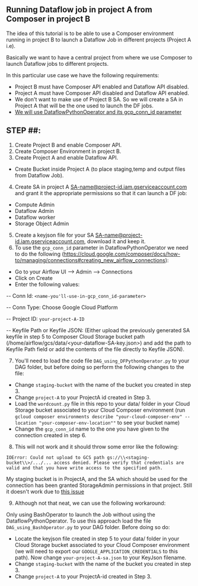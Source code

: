 ## Running Dataflow job in project A from Composer in project B ##

The idea of this tutorial is to be able to use a Composer environment running in project B to launch a Dataflow Job in different projects (Project A i.e).

Basically we want to have a central project from where we use Composer to launch Dataflow jobs to different projects.

In this particular use case we have the following requirements:
<ul>
<li> Project B must have Composer API enabled and Dataflow API disabled.</li>
    <li> Project A must have Composer API disabled and Dataflow API enabled.</li>
<li> We don't want to  make use of Project B SA. So we will create a SA in Project A that will be the one used to launch the DF jobs.</li>
<li><a href=https://airflow.apache.org/integration.html#dataflowpythonoperator>We will use DataflowPythonOperator and its gcp_conn_id parameter </a> </li>
</ul>

## STEP ##:


1. Create Project B and enable Composer API.
2. Create Composer Environment in project B.
3. Create Project A and enable Dataflow API.
- Create Bucket inside Project A (to place staging,temp and output files from Dataflow Job).

4. Create SA in project A <SA-name@project-id.iam.gserviceaccount.com> and grant it the appropriate permissions so that it can launch a DF job:
<ul>
<li>Compute Admin</li>
<li>Dataflow Admin</li>
<li>Dataflow worker</li>
<li>Storage Object Admin</li>
</ul>

5. Create a keyjson file for your SA <SA-name@project-id.iam.gserviceaccount.com>, download it and keep it. 
6. To use the `gcp_conn_id` parameter in DataflowPythonOperator we need to do the following (https://cloud.google.com/composer/docs/how-to/managing/connections#creating_new_airflow_connections):

- Go to your Airflow UI --> Admin --> Connections
- Click on Create
- Enter the following values:

-- Conn Id: `<name-you'll-use-in-gcp_conn_id-parameter>`

-- Conn Type: Choose Google Cloud Platform

-- Project ID: `your-project-A-ID`
    
-- Keyfile Path or Keyfile JSON: (Either upload the previously generated SA keyfile in step 5 to Composer Cloud Storage bucket path (/home/airflow/gcs/data/<your-dataflow-SA-key.json>) and add the path to Keyfile Path field or add the contents of the file directly to Keyfile JSON).

7. You'll need to load the code file `DAG_using_DFPythonOperator.py` to your DAG folder, but before doing so perform the following changes to the file:
- Change `staging-bucket` with the name of the bucket you created in step 3.
- Change `project-A` to your ProjectA id created in Step 3.
- Load the `wordcount.py` file in this repo to your data/ folder in your Cloud Storage bucket associated to your Cloud Composer environment (run `gcloud composer environments describe "your-cloud-composer-env" --location "your-composer-env-location""` to see your bucket name) 
- Change the `gcp_conn_id` name to the one you have given to the connection created in step 6.

8. This will not work and it should throw some error like the following:

`IOError: Could not upload to GCS path gs://\\<staging-bucket\\>/.../... access denied. Please verify that credentials are valid and that you have write access to the specified path.`

My staging bucket is in ProjectA, and the SA which should be used for the connection has been granted StorageAdmin permissions in that project. Still it doesn't work due to <a href=https://issues.apache.org/jira/browse/AIRFLOW-2009>this issue</a>

9. Although not that neat, we can use the following workaround: 

Only using BashOperator to launch the Job without using the DataflowPythonOperator. To use this approach load the file `DAG_using_BashOperator.py` to your DAG folder. Before doing so do:


- Locate the keyjson file created in step 5 to your data/ folder in your Cloud Storage bucket associated to your Cloud Composer environment (we will need to export our `GOOGLE_APPLICATION_CREDENTIALS` to this path). Now change `your-project-A-sa.json` to your KeyJson filename.
- Change `staging-bucket` with the name of the bucket you created in step 3.
- Change `project-A` to your ProjectA-id created in Step 3.
